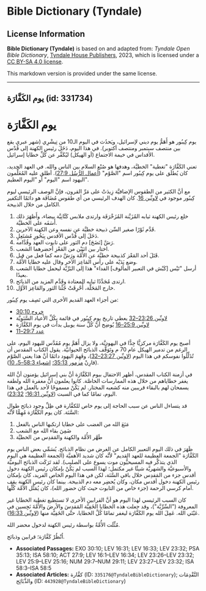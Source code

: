 # Bible Dictionary (Tyndale)

## License Information

**Bible Dictionary (Tyndale)** is based on and adapted from: _Tyndale Open Bible Dictionary_, [Tyndale House Publishers](https://tyndaleopenresources.com/), 2023, which is licensed under a [CC BY-SA 4.0 license](https://creativecommons.org/licenses/by-sa/4.0/legalcode.en).

This markdown version is provided under the same license.



--------------------------------

## يوم الكَفَّارَة (id: 331734)

يوم الكَفَّارَة
===============

يوم كِيبُور هو أَهَمُّ يوم ديني لإسرائيل، ويَحدُث في اليوم الـ10 من تِيشْرِي (شهر عبري يقع بين منتصف سبتمبر ومنتصف أكتوبر). في هذا اليوم، دَخَلَ رئيس الكهنة إلى قُدْس الأقداس في خيمة الاجتماع (أو الهيكل) ليُكَفِّر عن كُلِّ خطايا إسرائيل.

تعني الكَفَّارَة "تغطية" الخطيَّة، وهدفها هو صُنْع السلام بين الناس والله. في العهد الجديد، كان يُطلَق على يوم كِيبُور اسم "الصَّوْم" ([أعمال الرُّسُل 27:9](https://ref.ly/Acts27:9)). أطلق عليه المُعَلِّمون اليهود اسم "اليوم" أو "اليوم العظيم".

مع أنَّ الكثير من الطقوس الإضافيَّة زِيدَتْ على مَرِّ القرون، فإنَّ الوصف الرئيسي ليوم كِيبُور موجود في [لاويِّين 16](https://ref.ly/Lev16:1-Lev16:34). كان الهدف الرئيسي من أي طقوس مُضَافَة هو دائمًا التكفير الكامل من خلال الذبيحة.

1. خلع رئيس الكهنة ثيابه المُزَيَّنة المُزَخْرَفَة وارتدى ملابس كَتَّانِيَّة بيضاء، وأَظهَرَ ذلك أَسَفَه على الخطيَّة.
2. قَدَّم ثَوْرًا صغير السِّن ذبيحة خطيَّة عن نفسه وعن الكهنة الآخرين.
3. دَخَلَ إلى قُدْس الأقدس بِبَخُورٍ مُشتَعِلٍ.
4. رَشَّ \[نَضَحَ] دم الثور على تابوت العهد وقُدَّامه.
5. اختار بين اثنَيْن من المَعْزِ أحضرهما الشعب.
6. قَتَلَ أحد المَعْز كذبيحة خطيَّة عن الأُمَّة ورَشَّ دمه كما فعل من قبل.
7. وضع يَدَيْه على رأس المَاعِز الآخر وقال عليه خطايا الأُمَّة.
8. أرسل "تَيْس \[كَبْش في التعبير المألوف] الفداء" هذا إلى البَرِّيَّة ليحمل خطايا الشعب بعيدًا.
9. ارتدى مُجَدَّدًا ثيابه المعتادة وقَدَّم المزيد من الذبائح.
10. خارج المَحَلَّة، أُحْرِقَتْ جُثَّتا الثور والمَاعِز الأوَّل.

من أجزاء العهد القديم الأخرى التي تَصِف يوم كِيبُور:

* [خروج 30:10](https://ref.ly/Exod30:10)
* [لاويِّين 23:26–32](https://ref.ly/Lev23:26-Lev23:32) يعطي تاريخ يوم كِيبُور في قائمة بِكُلِّ الأعياد السَّنَوِيَّة
* [لاويِّين 25:9–16](https://ref.ly/Lev25:9-Lev25:16) يُوضِح أنَّ كُلَّ سنة يوبيل بدأت في يوم الكَفَّارَة
* [عدد 29:7–11](https://ref.ly/Num29:7-Num29:11)

أصبح يوم الكَفَّارَة مركزيًّا جِدًّا في اليهوديَّة، ولا يزال أَهَمَّ يوم مُقَدَّس لليهود اليوم، على الرغم من تدمير الهيكل عام 70 م وتَوَقُّف الذبائح الحيوانيَّة. يقول الكتاب المقدس أن تُذَلِّلُوا نفوسكم في هذا اليوم ([لاويِّين 23:27–32](https://ref.ly/Lev23:27-Lev23:32))، وفَهِمَ اليهود دائمًا أنَّ هذا يعني الصَّوْم (قارِنْ [مزمور 35:13؛](https://ref.ly/Ps35:13) [إشعياء 58:3–5، 10](https://ref.ly/Isa58:3-Isa58:5)).

في أزمنة الكتاب المقدس، أظهر الاحتفال بيوم الكَفَّارَة أنَّ بني إسرائيل يؤمنون أنَّ الله يغفر خطاياهم من خلال هذه الممارسات الخاصَّة. كانوا يعلمون أنَّ مغفرة الله ولطفه يسمحان لهم بالبقاء قريبين منه كشعبه المختار. لم يَكُنْ مسموحًا لأحد بالعمل في هذا اليوم، تمامًا كما في السبت ([لاويِّين 16:31؛](https://ref.ly/Lev16:31) [23:32](https://ref.ly/Lev23:32)).

قد يتساءل الناس عن سبب الحاجة إلى يوم خاص للكفَّارة في ظِلِّ وجود ذبائح طوال السَّنَة. كان يوم الكَفَّارَة مُهِمًّا لأنَّه:

1. مَنَعَ الله من الغضب على خطايا ارتكبها الناس بالفعل
2. ضَمِنَ بقاء الله مع الشعب
3. طَهَّر الأُمَّة والكهنة والمَقدِس من الخطيَّة

ظَهَرَ في ذلك اليوم التعبير الكامل عن الغرض من نظام الذبائح. يُسَمِّي بعض الناس يوم الكَفَّارَة "الجمعة العظيمة للعهد القديم" لأنَّه كان شديد الأهميَّة (الجمعة العظيمة هي اليوم الذي يتذكَّر فيه المسيحيُّون موت يسوع على الصليب). لقد تَرَكَت الذبائح اليوميَّة والأسبوعيَّة والشهريَّة شيئًا غير مكتمل؛ لهذا السبب لم يَكُنْ بإمكان رئيس الكهنة دخول أقدس جزء من المَقدِس خلال باقي السَّنَة، لكن في هذا اليوم الخاص الفريد، كان بإمكان رئيس الكهنة دخول أقدس مكان، وكان يُحضِر معه دم الذبيحة. بينما كان رئيس الكهنة يقف أمام كرسي الرحمة (جزء خاص من التابوت حيث كان حضور الله)، كان يُمَثِّل الأُمَّة كُلَّها.

كان السبب الرئيسي لهذا اليوم هو أنَّ القرابين الأخرى لا تستطيع تغطية الخطايا غير المعروفة ("السِّرِّيَّة")، وقد جعلت هذه الخطايا الخَفِيَّة المَقدِسَ والأرضَ والأُمَّةَ نَجِسين في عَيْنَي الله. عَمِلَ الله يوم الكَفَّارَة ليغفر تمامًا كُلَّ الخطايا، حتَّى الخَفِيَّة منها ([لاويِّين 16:33](https://ref.ly/Lev16:33)).

مُثِّلَت الأُمَّةُ بواسطة رئيس الكهنة لدخول محضر الله.

اُنْظُرْ كَفَّارَة؛ قرابين وذبائح.

* **Associated Passages:** EXO 30:10; LEV 16:31; LEV 16:33; LEV 23:32; PSA 35:13; ISA 58:10; ACT 27:9; LEV 16:1–LEV 16:34; LEV 23:26–LEV 23:32; LEV 25:9–LEV 25:16; NUM 29:7–NUM 29:11; LEV 23:27–LEV 23:32; ISA 58:3–ISA 58:5
* **Associated Articles:** كفَّارة (ID: `335176@TyndaleBibleDictionary`); التَّقْدِمَات والذَّبَائِح (ID: `443928@TyndaleBibleDictionary`)

